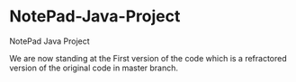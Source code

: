 NotePad-Java-Project
====================

NotePad Java Project

We are now standing at the First version of the code which is a refractored version of the original code in master branch.

